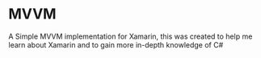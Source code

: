 # MVVM
A Simple MVVM implementation for Xamarin, this was created to help me learn about Xamarin and to gain more in-depth knowledge of C#
